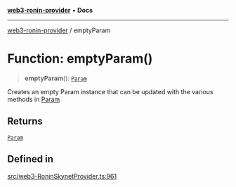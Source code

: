 [**web3-ronin-provider**](../README.md) • **Docs**

***

[web3-ronin-provider](../globals.md) / emptyParam

# Function: emptyParam()

> **emptyParam**(): [`Param`](../classes/Param.md)

Creates an empty Param instance that can be updated with the various methods in [Param](../classes/Param.md)

## Returns

[`Param`](../classes/Param.md)

## Defined in

[src/web3-RoninSkynetProvider.ts:961](https://github.com/chuacw/web3-ronin-provider/blob/3fc214e27766815592deb24c85c0a23477593bed/src/web3-RoninSkynetProvider.ts#L961)
